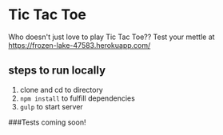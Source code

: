 # Tic Tac Toe
Who doesn't just love to play Tic Tac Toe?? Test your mettle at https://frozen-lake-47583.herokuapp.com/

## steps to run locally
1. clone and cd to directory
2. `npm install` to fulfill dependencies
3. `gulp` to start server

###Tests coming soon!
